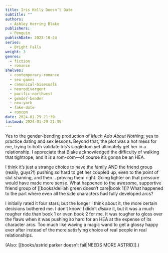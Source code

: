```yaml
---
title: Iris Kelly Doesn’t Date
subtitle: ""
authors:
  - Ashley Herring Blake
publishers:
  - Penguin
publishDate: 2023-10-24
series:
  - Bright Falls
weight: 3
genres:
  - fiction
  - romance
shelves:
  - contemporary-romance
  - sex-games
  - canonical-bisexuals
  - neurodivergent
  - pacific-northwest
  - gender-bender
  - new-york
  - fake-date
  - romcom
date: 2024-01-29 21:39
lastmod: 2024-01-29 21:39
---
```

Yes to the gender-bending production of *Much Ado About Nothing*; yes to practice dating and sex lessons. Beyond that, the plot was a hot mess for me, trying to both validate Iris’s singledom yet ultimately get her in a relationship. I appreciate that Blake acknowledged the difficulty of walking that tightrope, and it _is_ a rom-com—of course it’s gonna be an HEA.  
  
I think it’s just a strange choice to have the family AND the friend group (really, guys?!) pushing _so_ hard to get her coupled up, even to the point of slut shaming, and then… proving them right. Going lighter on that pressure would have made more sense. What happened to the awesome, supportive friend group of [[books/delilah green doesn’t care|book 1]]? What happened to the part where even all the side characters had fully developed arcs?  
  
I initially rated it four stars, but the longer I think about it, the more certain decisions bothered me. I don’t know! I didn’t _dislike_ it, but it was a much rougher ride than book 1 or even book 2 for me. It was tougher to gloss over the flaws when it was pushing so hard for an HEA at the expense of its character arcs. Too much like waving a magic wand to get a glossy happy ever after instead of the more satisfying choice of real people in real relationships.  
  
(Also: [[books/astrid parker doesn’t fail|NEEDS MORE ASTRID]].)